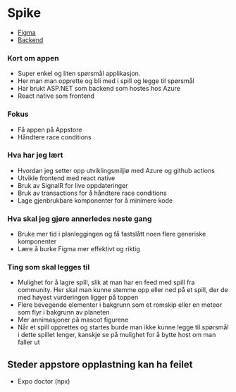 # Spike

- [Figma](https://www.figma.com/file/oBgpl8HkiowbkUFe6HchFL/Untitled?node-id=0%3A1&mode=dev)
- [Backend](https://github.com/Amund-Fremming/Spike-backend)

### Kort om appen

- Super enkel og liten spørsmål applikasjon.
- Her man man opprette og bli med i spill og legge til spørsmål
- Har brukt ASP.NET som backend som hostes hos Azure
- React native som frontend

### Fokus

- Få appen på Appstore
- Håndtere race conditions

### Hva har jeg lært

- Hvordan jeg setter opp utviklingsmiljlø med Azure og github actions
- Utvikle frontend med react native
- Bruk av SignalR for live oppdateringer
- Bruk av transactions for å håndtere race conditions
- Lage gjenbrukbare komponenter for å minimere kode

### Hva skal jeg gjøre annerledes neste gang

- Bruke mer tid i planleggingen og få fastslått noen flere generiske komponenter
- Lære å burke Figma mer effektivt og riktig

### Ting som skal legges til

- Mulighet for å lagre spill, slik at man har en feed med spill fra community. Her skal man kunne stemme opp eller ned på et spill, der de med høyest vurderingen ligger på toppen
- Flere bevegende elementer i bakgrunn som et romskip eller en meteor som flyr i bakgrunn av planeten
- Mer annimasjoner på mascot figurene
- Når et spill opprettes og startes burde man ikke kunne legge til spørsmål i dette spillet lenger, kanskje se på mulighet for å bytte host om man faller ut

## Steder appstore opplastning kan ha feilet

- Expo doctor (npx)
